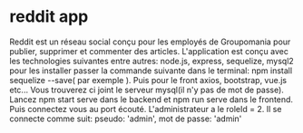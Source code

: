 # reddit app

Reddit est un réseau social conçu pour les employés de Groupomania pour publier, supprimer et commenter des articles.
L'application est conçu avec les technologies suivantes entre autres:
node.js, express, sequelize, mysql2
pour les installer passer la commande suivante dans le terminal: npm install sequelize --save( par exemple ). Puis pour le front axios, bootstrap, vue.js etc...
Vous trouverez ci joint le serveur mysql(il n'y pas de mot de passe).
Lancez npm start serve dans le backend et npm run serve dans le frontend. Puis connectez vous au port écouté.
L'administrateur a le roleId = 2. Il se connecte comme suit:
pseudo: 'admin', mot de passe: 'admin'
